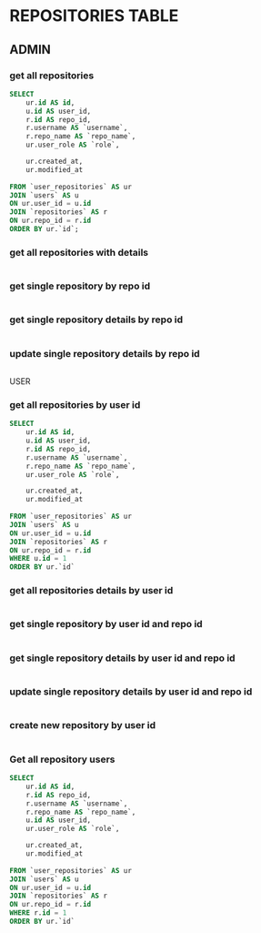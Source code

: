 # REPOSITORIES TABLE

## ADMIN
### get all repositories
```sql
SELECT 
	ur.id AS id,
	u.id AS user_id,
	r.id AS repo_id,
	r.username AS `username`,
	r.repo_name AS `repo_name`,
	ur.user_role AS `role`,

	ur.created_at,
	ur.modified_at
	
FROM `user_repositories` AS ur
JOIN `users` AS u
ON ur.user_id = u.id
JOIN `repositories` AS r
ON ur.repo_id = r.id
ORDER BY ur.`id`;
```
### get all repositories with details
```sql
```
### get single repository by repo id
```sql
```
### get single repository details by repo id
```sql
```
### update single repository details  by repo id
```sql
```


USER
### get all repositories by user id
```sql
SELECT 
	ur.id AS id,
	u.id AS user_id,
	r.id AS repo_id,
	r.username AS `username`,
	r.repo_name AS `repo_name`,
	ur.user_role AS `role`,

	ur.created_at,
	ur.modified_at
	
FROM `user_repositories` AS ur
JOIN `users` AS u
ON ur.user_id = u.id
JOIN `repositories` AS r
ON ur.repo_id = r.id
WHERE u.id = 1
ORDER BY ur.`id`

```
### get all repositories details by user id
```sql
```
### get single repository by user id and repo id
```sql
```
### get single repository details by user id and repo id
```sql
```
### update single repository details by user id and repo id
```sql
```
### create new repository by user id
```sql
```

### Get all repository users
```sql
SELECT 
	ur.id AS id,
	r.id AS repo_id,
	r.username AS `username`,
	r.repo_name AS `repo_name`,
	u.id AS user_id,
	ur.user_role AS `role`,

	ur.created_at,
	ur.modified_at
	
FROM `user_repositories` AS ur
JOIN `users` AS u
ON ur.user_id = u.id
JOIN `repositories` AS r
ON ur.repo_id = r.id
WHERE r.id = 1
ORDER BY ur.`id`
```

